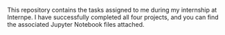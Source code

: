 This repository contains the tasks assigned to me during my internship at Internpe. I have successfully completed all four projects, and you can find the associated Jupyter Notebook files attached.

